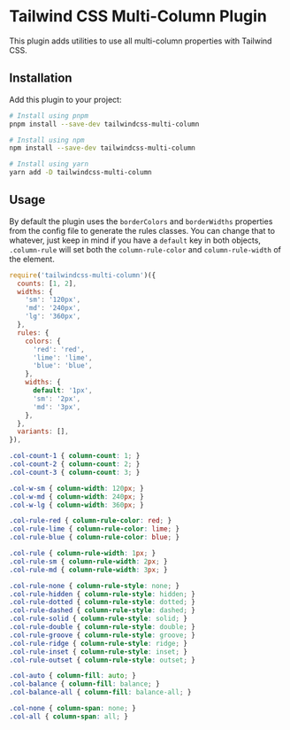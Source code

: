 # Tailwind CSS Multi-Column Plugin

This plugin adds utilities to use all multi-column properties with Tailwind CSS.

## Installation

Add this plugin to your project:

```bash
# Install using pnpm
pnpm install --save-dev tailwindcss-multi-column

# Install using npm
npm install --save-dev tailwindcss-multi-column

# Install using yarn
yarn add -D tailwindcss-multi-column
```

## Usage

By default the plugin uses the `borderColors` and `borderWidths` properties from the config file to generate the rules classes. You can change that to whatever, just keep in mind if you have a `default` key in both objects, `.column-rule` will set both the `column-rule-color` and `column-rule-width` of the element.

```js
require('tailwindcss-multi-column')({
  counts: [1, 2],
  widths: {
    'sm': '120px',
    'md': '240px',
    'lg': '360px',
  },
  rules: {
    colors: {
      'red': 'red',
      'lime': 'lime',
      'blue': 'blue',
    },
    widths: {
      default: '1px',
      'sm': '2px',
      'md': '3px',
    },
  },
  variants: [],
}),
```

```css
.col-count-1 { column-count: 1; }
.col-count-2 { column-count: 2; }
.col-count-3 { column-count: 3; }

.col-w-sm { column-width: 120px; }
.col-w-md { column-width: 240px; }
.col-w-lg { column-width: 360px; }

.col-rule-red { column-rule-color: red; }
.col-rule-lime { column-rule-color: lime; }
.col-rule-blue { column-rule-color: blue; }

.col-rule { column-rule-width: 1px; }
.col-rule-sm { column-rule-width: 2px; }
.col-rule-md { column-rule-width: 3px; }

.col-rule-none { column-rule-style: none; }
.col-rule-hidden { column-rule-style: hidden; }
.col-rule-dotted { column-rule-style: dotted; }
.col-rule-dashed { column-rule-style: dashed; }
.col-rule-solid { column-rule-style: solid; }
.col-rule-double { column-rule-style: double; }
.col-rule-groove { column-rule-style: groove; }
.col-rule-ridge { column-rule-style: ridge; }
.col-rule-inset { column-rule-style: inset; }
.col-rule-outset { column-rule-style: outset; }

.col-auto { column-fill: auto; }
.col-balance { column-fill: balance; }
.col-balance-all { column-fill: balance-all; }

.col-none { column-span: none; }
.col-all { column-span: all; }
```

